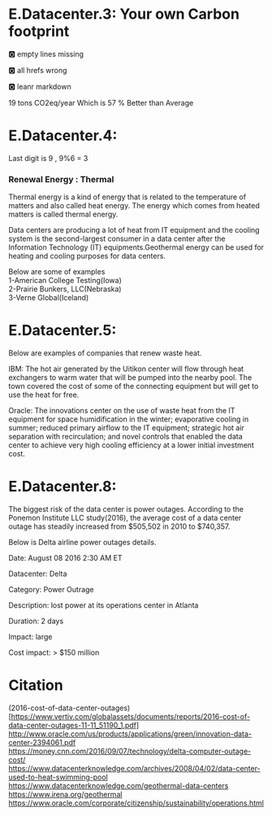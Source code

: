 # E.Datacenter.3: Your own Carbon footprint

:o2: empty lines missing

:o2: all hrefs wrong

:o2: leanr markdown

19 tons CO2eq/year  Which is 57 % Better than Average

# E.Datacenter.4:

Last digit is 9 , 9%6 = 3

### Renewal Energy : Thermal 

Thermal energy is a kind of energy that is related to the temperature of matters and also called heat energy. The energy which comes from heated matters is called thermal energy.

Data centers are producing a lot of heat from IT equipment and the cooling system is the second-largest consumer in a data center after the Information Technology (IT) equipments.Geothermal energy can be used for heating and cooling purposes for data centers.

Below are some of examples  
1-American College Testing(Iowa)    
2-Prairie Bunkers, LLC(Nebraska)  
3-Verne Global(Iceland)    


# E.Datacenter.5:


Below are examples of companies that renew waste heat.

IBM: The hot air generated by the Uitikon center will flow through heat exchangers to warm water that will be pumped into the nearby pool. The town covered the cost of some of the connecting equipment but will get to use the heat for free.

Oracle: The innovations center on the use of waste heat from the IT equipment for space humidification in the winter; evaporative cooling in summer; reduced primary airflow to the IT equipment; strategic hot air separation with recirculation; and novel controls that enabled the data center to achieve very high cooling efficiency at a lower initial investment cost.

# E.Datacenter.8:

The biggest risk of the data center is power outages. According to the Ponemon Institute LLC study(2016), the average cost of a data center outage has steadily increased from $505,502 in 2010 to $740,357.

Below is Delta airline power outages details.

Date: August 08 2016 2:30 AM ET

Datacenter: Delta

Category: Power Outrage

Description: lost power at its operations center in Atlanta 

Duration: 2 days

Impact: large

Cost impact: > $150 million



# Citation 
(2016-cost-of-data-center-outages)[https://www.vertiv.com/globalassets/documents/reports/2016-cost-of-data-center-outages-11-11_51190_1.pdf]
http://www.oracle.com/us/products/applications/green/innovation-data-center-2394061.pdf  
https://money.cnn.com/2016/09/07/technology/delta-computer-outage-cost/  
https://www.datacenterknowledge.com/archives/2008/04/02/data-center-used-to-heat-swimming-pool  
https://www.datacenterknowledge.com/geothermal-data-centers  
https://www.irena.org/geothermal  
https://www.oracle.com/corporate/citizenship/sustainability/operations.html  
